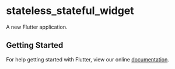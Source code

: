 # stateless_stateful_widget

A new Flutter application.

## Getting Started

For help getting started with Flutter, view our online
[documentation](https://flutter.io/).
